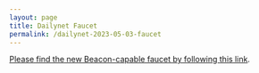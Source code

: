 ```yaml
---
layout: page
title: Dailynet Faucet
permalink: /dailynet-2023-05-03-faucet
---
```


[Please find the new Beacon-capable faucet by following this link](https://faucet.dailynet-2023-05-03.teztnets.xyz).
